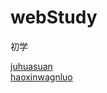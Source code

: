 # webStudy
初学


<a href="http://ollehz.github.io/webStudy/zjuhuasuan/index.html" target="_blank">juhuasuan</a></br>
<a href="http://ollehz.github.io/webStudy/haoxinwangluo/index.html" target="_blank">haoxinwagnluo</a></br>

